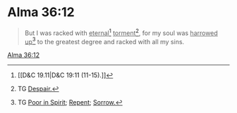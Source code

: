 # Alma 36:12

> But I was racked with <u>eternal</u>[^a] <u>torment</u>[^b], for my soul was <u>harrowed up</u>[^c] to the greatest degree and racked with all my sins.

[Alma 36:12](https://www.churchofjesuschrist.org/study/scriptures/bofm/alma/36?lang=eng&id=p12#p12)


[^a]: [[D&C 19.11|D&C 19:11 (11-15).]]
[^b]: TG [Despair.](https://www.churchofjesuschrist.org/study/scriptures/tg/despair?lang=eng)
[^c]: TG [Poor in Spirit](https://www.churchofjesuschrist.org/study/scriptures/tg/poor-in-spirit?lang=eng); [Repent](https://www.churchofjesuschrist.org/study/scriptures/tg/repent?lang=eng); [Sorrow.](https://www.churchofjesuschrist.org/study/scriptures/tg/sorrow?lang=eng)
